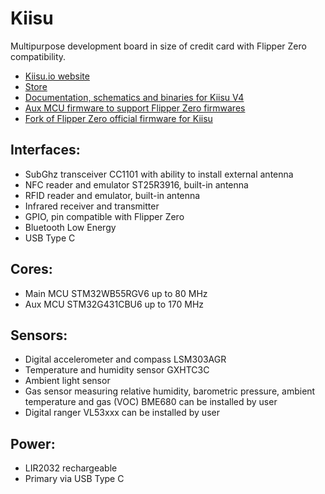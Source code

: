 # Kiisu
Multipurpose development board in size of credit card with Flipper Zero compatibility.
- [Kiisu.io website](https://kiisu.io)
- [Store](https://store.rainwalker.ee)
- [Documentation, schematics and binaries for Kiisu V4](https://github.com/kiisu-io/kiisu4-companion-fw)
- [Aux MCU firmware to support Flipper Zero firmwares](https://github.com/kiisu-io/kiisu4-companion-fw)
- [Fork of Flipper Zero official firmware for Kiisu](https://github.com/kiisu-io/kiisu-firmware)
  
## Interfaces:
- SubGhz transceiver CC1101 with ability to install external antenna
- NFC reader and emulator ST25R3916, built-in antenna
- RFID reader and emulator, built-in antenna
- Infrared receiver and transmitter
- GPIO, pin compatible with Flipper Zero
- Bluetooth Low Energy
- USB Type C

## Cores:
- Main MCU STM32WB55RGV6 up to 80 MHz
- Aux MCU STM32G431CBU6 up to 170 MHz

## Sensors:
- Digital accelerometer and compass LSM303AGR
- Temperature and humidity sensor GXHTC3C
- Ambient light sensor
- Gas sensor measuring relative humidity, barometric pressure, ambient temperature and gas (VOC) BME680 can be installed by user
- Digital ranger VL53xxx can be installed by user

## Power:
- LIR2032 rechargeable
- Primary via USB Type C
